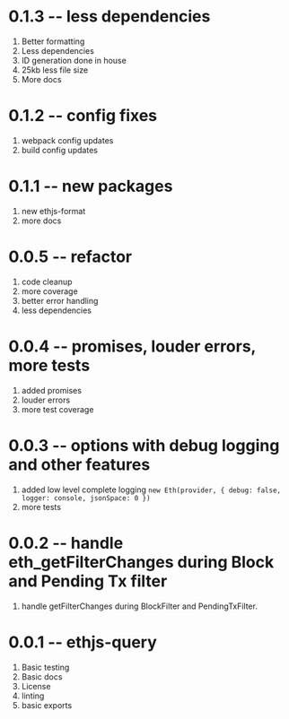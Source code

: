 # 0.1.3 -- less dependencies

1. Better formatting
2. Less dependencies
3. ID generation done in house
4. 25kb less file size
5. More docs

# 0.1.2 -- config fixes

1. webpack config updates
2. build config updates

# 0.1.1 -- new packages

1. new ethjs-format
2. more docs

# 0.0.5 -- refactor

1. code cleanup
2. more coverage
3. better error handling
4. less dependencies

# 0.0.4 -- promises, louder errors, more tests

1. added promises
2. louder errors
3. more test coverage

# 0.0.3 -- options with debug logging and other features

1. added low level complete logging `new Eth(provider, { debug: false, logger: console, jsonSpace: 0 })`
2. more tests

# 0.0.2 -- handle eth_getFilterChanges during Block and Pending Tx filter

1. handle getFilterChanges during BlockFilter and PendingTxFilter.

# 0.0.1 -- ethjs-query

1. Basic testing
2. Basic docs
3. License
4. linting
5. basic exports
